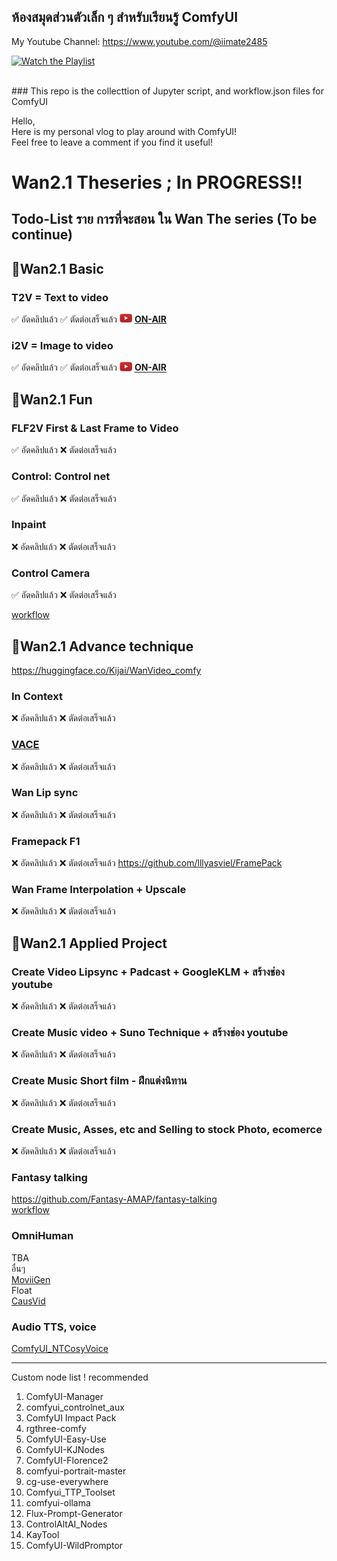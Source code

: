 ## ห้องสมุดส่วนตัวเล็ก ๆ สำหรับเรียนรู้ ComfyUI 
My Youtube Channel: https://www.youtube.com/@iimate2485
<br>

[![Watch the Playlist](https://img.youtube.com/vi/KvZRuwcZ3Is/0.jpg)](https://www.youtube.com/playlist?list=PLSPWSpkmItyKRoaAHRMbXVf70yb_2utLi)

<br>
### This repo is the collecttion of Jupyter script, and workflow.json files for ComfyUI<br>

Hello,<br>
Here is my personal vlog to play around with ComfyUI! <br>
Feel free to leave a comment if you find it useful!<br>


# Wan2.1 Theseries ; In PROGRESS!!

## Todo-List ราย การที่จะสอน ใน Wan The series (To be continue)

## 🎯Wan2.1 Basic
### T2V = Text to video
✅ อัดคลิปแล้ว  ✅ ตัดต่อเสร็จแล้ว  <img src="https://github.com/gordon123/lean2ComfyUI/blob/main/image/img/Youtube-logo%20(1).png?raw=true" alt="YouTube Logo" width="20"/> [**ON-AIR**](https://www.youtube.com/playlist?list=PLSPWSpkmItyLFCZBAXi4YSLHC9xBx5h6t)


### i2V = Image to video
✅ อัดคลิปแล้ว  ✅ ตัดต่อเสร็จแล้ว <img src="https://github.com/gordon123/lean2ComfyUI/blob/main/image/img/Youtube-logo%20(1).png?raw=true" alt="YouTube Logo" width="20"/> [**ON-AIR**](https://www.youtube.com/playlist?list=PLSPWSpkmItyLFCZBAXi4YSLHC9xBx5h6t)

## 🎯Wan2.1 Fun
### FLF2V First & Last Frame to Video
✅ อัดคลิปแล้ว  ❌ ตัดต่อเสร็จแล้ว
### Control: Control net
✅ อัดคลิปแล้ว  ❌ ตัดต่อเสร็จแล้ว
### Inpaint 
❌ อัดคลิปแล้ว  ❌ ตัดต่อเสร็จแล้ว
### Control Camera
✅ อัดคลิปแล้ว  ❌ ตัดต่อเสร็จแล้ว  <br>

[workflow](https://github.com/amao2001/ganloss-latent-space/blob/main/workflow/2025-05-05%20wanvideo_Fun_control_camera.json)

## 🎯Wan2.1 Advance technique
https://huggingface.co/Kijai/WanVideo_comfy
### In Context 
❌ อัดคลิปแล้ว  ❌ ตัดต่อเสร็จแล้ว
### [VACE](https://github.com/ali-vilab/VACE)
❌ อัดคลิปแล้ว  ❌ ตัดต่อเสร็จแล้ว
### Wan Lip sync
❌ อัดคลิปแล้ว  ❌ ตัดต่อเสร็จแล้ว
### Framepack F1
❌ อัดคลิปแล้ว  ❌ ตัดต่อเสร็จแล้ว
https://github.com/lllyasviel/FramePack
### Wan Frame Interpolation + Upscale
❌ อัดคลิปแล้ว  ❌ ตัดต่อเสร็จแล้ว



## 🎯Wan2.1 Applied Project
### Create Video Lipsync + Padcast + GoogleKLM + สร้างช่อง youtube
❌ อัดคลิปแล้ว  ❌ ตัดต่อเสร็จแล้ว
### Create Music video + Suno Technique + สร้างช่อง youtube
❌ อัดคลิปแล้ว  ❌ ตัดต่อเสร็จแล้ว
### Create Music Short film - ฝึกแต่งนิทาน
❌ อัดคลิปแล้ว  ❌ ตัดต่อเสร็จแล้ว
### Create Music, Asses, etc and Selling to stock Photo, ecomerce
❌ อัดคลิปแล้ว  ❌ ตัดต่อเสร็จแล้ว

### Fantasy talking
https://github.com/Fantasy-AMAP/fantasy-talking <br>
[workflow](https://github.com/amao2001/ganloss-latent-space/blob/main/workflow/2025-05-03%20FantasyTalking.json)
<br>


### OmniHuman
TBA <br>
อื่นๆ <br>
[MoviiGen](https://github.com/ZulutionAI/MoviiGen1.1) <br>
Float <br>
[CausVid](https://huggingface.co/lightx2v/Wan2.1-T2V-14B-CausVid) <br>

### Audio TTS, voice
[ComfyUI_NTCosyVoice](https://github.com/muxueChen/ComfyUI_NTCosyVoice/tree/main)

---
Custom node list ! recommended 
1. ComfyUI-Manager
2. comfyui_controlnet_aux
3. ComfyUI Impact Pack
4. rgthree-comfy
5. ComfyUI-Easy-Use
6. ComfyUI-KJNodes
7. ComfyUI-Florence2
8. comfyui-portrait-master
9.  cg-use-everywhere
10. Comfyui_TTP_Toolset
11. comfyui-ollama
12. Flux-Prompt-Generator
13. ControlAltAI_Nodes
14. KayTool
15. ComfyUI-WildPromptor
